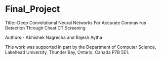# Final_Project

Title:-Deep Convolutional Neural Networks For
Accurate Coronavirus Detection
Through Chest CT Screening

Authors:-
Abhishek Nagrecha and Rajesh Aytha

This work was supported in part by the Department of Computer Science, Lakehead University, Thunder Bay, Ontario, Canada P7B 5E1.

